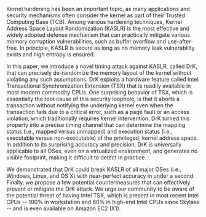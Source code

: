 Kernel hardening has been an important topic,
as many applications and security mechanisms often consider
the kernel as part of their Trusted Computing Base (TCB).
Among various hardening techniques,
Kernel Address Space Layout Randomization (KASLR) is
the most effective and widely adopted defense mechanism
that can practically mitigate various memory corruption
vulnerabilities,
such as buffer overflow and use-after-free.
In principle, KASLR is secure as long as
no memory leak vulnerability exists
and high entropy is ensured.

In this paper, we introduce a novel timing attack against KASLR,
called DrK,
that can precisely
de-randomize the memory layout of the kernel
without violating any such assumptions.
DrK exploits a hardware feature
called Intel Transactional Synchronization Extension (TSX)
that is readily available in most modern commodity CPUs.
One surprising behavior of TSX,
which is essentially the root cause of this security loophole,
is that
it aborts a transaction
without notifying the underlying kernel
even when the transaction fails due to a critical error,
such as a page fault or an access violation,
which traditionally requires kernel intervention.
DrK turned this property into a precise timing channel
that can determine the mapping status
(i.e., mapped versus unmapped)
and execution status
(i.e., executable versus non-executable)
of the privileged, kernel address space.
In addition to its surprising accuracy and precision,
DrK is universally applicable to all OSes,
even on a virtualized environment,
and generates no visible footprint,
making it difficult to detect in practice.

We demonstrated that DrK could break KASLR of
all major OSes (i.e., Windows, Linux, and OS X)
with near-perfect accuracy in under a second.
Finally, we propose a few potential countermeasures
that can effectively prevent or mitigate the DrK attack.
We urge our community to be aware of the potential threat
of having Intel TSX, which is present in most
recent Intel CPUs -- 100% in workstation
and 60% in high-end Intel CPUs
since Skylake -- and is
even available on Amazon EC2 (X1).

